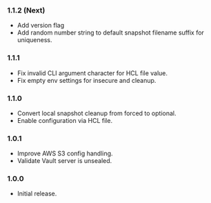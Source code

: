### 1.1.2 (Next)
- Add version flag
- Add random number string to default snapshot filename suffix for uniqueness.

### 1.1.1
- Fix invalid CLI argument character for HCL file value.
- Fix empty env settings for insecure and cleanup.

### 1.1.0
- Convert local snapshot cleanup from forced to optional.
- Enable configuration via HCL file.

### 1.0.1
- Improve AWS S3 config handling.
- Validate Vault server is unsealed.

### 1.0.0
- Initial release.
